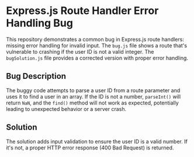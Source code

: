 # Express.js Route Handler Error Handling Bug

This repository demonstrates a common bug in Express.js route handlers: missing error handling for invalid input.  The `bug.js` file shows a route that's vulnerable to crashing if the user ID is not a valid integer.  The `bugSolution.js` file provides a corrected version with proper error handling.

## Bug Description

The buggy code attempts to parse a user ID from a route parameter and uses it to find a user in an array.  If the ID is not a number, `parseInt()` will return `NaN`, and the `find()` method will not work as expected, potentially leading to unexpected behavior or a server crash.

## Solution

The solution adds input validation to ensure the user ID is a valid number.  If it's not, a proper HTTP error response (400 Bad Request) is returned.